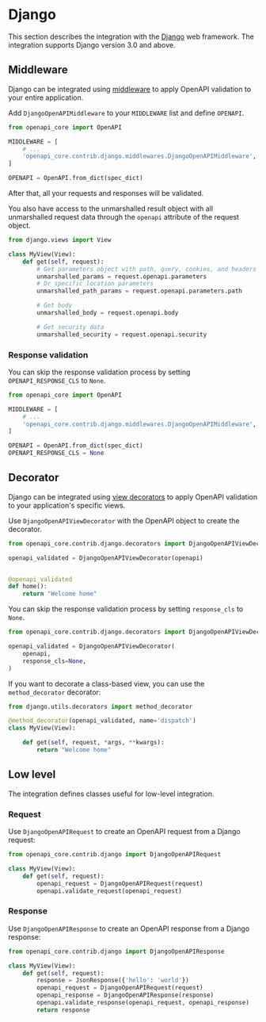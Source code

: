 # Django

This section describes the integration with the [Django](https://www.djangoproject.com) web framework.
The integration supports Django version 3.0 and above.

## Middleware

Django can be integrated using [middleware](https://docs.djangoproject.com/en/5.0/topics/http/middleware/) to apply OpenAPI validation to your entire application.

Add `DjangoOpenAPIMiddleware` to your `MIDDLEWARE` list and define `OPENAPI`.

``` python hl_lines="5 8" title="settings.py"
from openapi_core import OpenAPI

MIDDLEWARE = [
    # ...
    'openapi_core.contrib.django.middlewares.DjangoOpenAPIMiddleware',
]

OPENAPI = OpenAPI.from_dict(spec_dict)
```

After that, all your requests and responses will be validated.

You also have access to the unmarshalled result object with all unmarshalled request data through the `openapi` attribute of the request object.

``` python
from django.views import View

class MyView(View):
    def get(self, request):
        # Get parameters object with path, query, cookies, and headers parameters
        unmarshalled_params = request.openapi.parameters
        # Or specific location parameters
        unmarshalled_path_params = request.openapi.parameters.path

        # Get body
        unmarshalled_body = request.openapi.body

        # Get security data
        unmarshalled_security = request.openapi.security
```

### Response validation

You can skip the response validation process by setting `OPENAPI_RESPONSE_CLS` to `None`.

``` python hl_lines="9" title="settings.py"
from openapi_core import OpenAPI

MIDDLEWARE = [
    # ...
    'openapi_core.contrib.django.middlewares.DjangoOpenAPIMiddleware',
]

OPENAPI = OpenAPI.from_dict(spec_dict)
OPENAPI_RESPONSE_CLS = None
```

## Decorator

Django can be integrated using [view decorators](https://docs.djangoproject.com/en/5.1/topics/http/decorators/) to apply OpenAPI validation to your application's specific views.

Use `DjangoOpenAPIViewDecorator` with the OpenAPI object to create the decorator.

``` python hl_lines="1 3 6"
from openapi_core.contrib.django.decorators import DjangoOpenAPIViewDecorator

openapi_validated = DjangoOpenAPIViewDecorator(openapi)


@openapi_validated
def home():
    return "Welcome home"
```

You can skip the response validation process by setting `response_cls` to `None`.

``` python hl_lines="5"
from openapi_core.contrib.django.decorators import DjangoOpenAPIViewDecorator

openapi_validated = DjangoOpenAPIViewDecorator(
    openapi,
    response_cls=None,
)
```

If you want to decorate a class-based view, you can use the `method_decorator` decorator:

``` python hl_lines="3"
from django.utils.decorators import method_decorator

@method_decorator(openapi_validated, name='dispatch')
class MyView(View):

    def get(self, request, *args, **kwargs):
        return "Welcome home"
```

## Low level

The integration defines classes useful for low-level integration.

### Request

Use `DjangoOpenAPIRequest` to create an OpenAPI request from a Django request:

``` python
from openapi_core.contrib.django import DjangoOpenAPIRequest

class MyView(View):
    def get(self, request):
        openapi_request = DjangoOpenAPIRequest(request)
        openapi.validate_request(openapi_request)
```

### Response

Use `DjangoOpenAPIResponse` to create an OpenAPI response from a Django response:

``` python
from openapi_core.contrib.django import DjangoOpenAPIResponse

class MyView(View):
    def get(self, request):
        response = JsonResponse({'hello': 'world'})
        openapi_request = DjangoOpenAPIRequest(request)
        openapi_response = DjangoOpenAPIResponse(response)
        openapi.validate_response(openapi_request, openapi_response)
        return response
```
